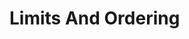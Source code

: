 
# Limits And Ordering



<!--

------------------------------- in progress -------------------------------

-->